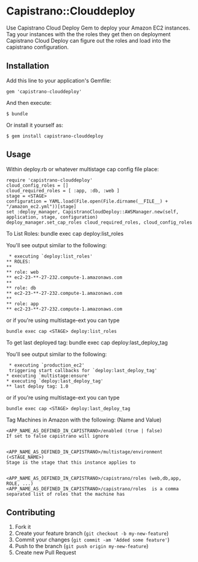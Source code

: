 # Capistrano::Clouddeploy

Use Capistrano Cloud Deploy Gem to deploy your Amazon EC2 instances.
Tag your instances with the the roles they get then on deployment Capistrano Cloud Deploy can
figure out the roles and load into the capistrano configuration. 

## Installation

Add this line to your application's Gemfile:

    gem 'capistrano-clouddeploy'

And then execute:

    $ bundle

Or install it yourself as:

    $ gem install capistrano-clouddeploy

## Usage
Within deploy.rb or whatever multistage cap config file place:

    require 'capistrano-clouddeploy'
    cloud_config_roles = []
    cloud_required_roles = [ :app, :db, :web ]
    stage = <STAGE> 
    configuration = YAML.load(File.open(File.dirname(__FILE__) + "/amazon_ec2.yml"))[stage]
    set :deploy_manager, CapistranoCloudDeploy::AWSManager.new(self, application, stage, configuration)
    deploy_manager.set_cap_roles cloud_required_roles, cloud_config_roles



To List Roles:
    bundle exec cap deploy:list_roles

You'll see output similar to the following:

     * executing `deploy:list_roles'
    ** ROLES:
    ** 
    ** role: web
    ** ec2-23-**-27-232.compute-1.amazonaws.com
    ** 
    ** role: db
    ** ec2-23-**-27-232.compute-1.amazonaws.com
    ** 
    ** role: app
    ** ec2-23-**-27-232.compute-1.amazonaws.com


or if you're using multistage-ext  you can type

    bundle exec cap <STAGE> deploy:list_roles

To get last deployed tag:
    bundle exec cap deploy:last_deploy_tag 

You'll see output similar to the following:

     * executing `production_ec2'
     triggering start callbacks for `deploy:last_deploy_tag'
    * executing `multistage:ensure'
    * executing `deploy:last_deploy_tag'
    ** last deploy tag: 1.0


or if you're using multistage-ext  you can type

    bundle exec cap <STAGE> deploy:last_deploy_tag


Tag Machines in Amazon with the following:  (Name and Value)

    <APP_NAME_AS_DEFINED_IN_CAPISTRANO>/enabled (true | false)
    If set to false capistrano will ignore


    <APP_NAME_AS_DEFINED_IN_CAPISTRANO>/multistage/environment (<STAGE_NAME>)
    Stage is the stage that this instance applies to


    <APP_NAME_AS_DEFINED_IN_CAPISTRANO>/capistrano/roles (web,db,app, ROLE, ...)
    <APP_NAME_AS_DEFINED_IN_CAPISTRANO>/capistrano/roles  is a comma separated list of roles that the machine has



## Contributing

1. Fork it
2. Create your feature branch (`git checkout -b my-new-feature`)
3. Commit your changes (`git commit -am 'Added some feature'`)
4. Push to the branch (`git push origin my-new-feature`)
5. Create new Pull Request



